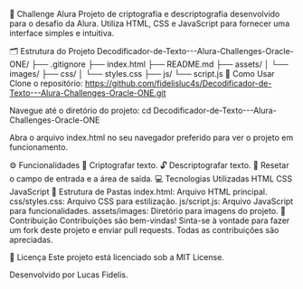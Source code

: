 🌟 Challenge Alura
Projeto de criptografia e descriptografia desenvolvido para o desafio da Alura. Utiliza HTML, CSS e JavaScript para fornecer uma interface simples e intuitiva.

🗂 Estrutura do Projeto
Decodificador-de-Texto---Alura-Challenges-Oracle-ONE/
├── .gitignore
├── index.html
├── README.md
├── assets/
│   └── images/
├── css/
│   └── styles.css
├── js/
    └── script.js
🚀 Como Usar
Clone o repositório:
https://github.com/fidelisluc4s/Decodificador-de-Texto---Alura-Challenges-Oracle-ONE.git

Navegue até o diretório do projeto:
cd Decodificador-de-Texto---Alura-Challenges-Oracle-ONE

Abra o arquivo index.html no seu navegador preferido para ver o projeto em funcionamento.

⚙️ Funcionalidades
🔐 Criptografar texto.
🔓 Descriptografar texto.
🔄 Resetar o campo de entrada e a área de saída.
💻 Tecnologias Utilizadas
HTML
CSS
JavaScript
📁 Estrutura de Pastas
index.html: Arquivo HTML principal.
css/styles.css: Arquivo CSS para estilização.
js/script.js: Arquivo JavaScript para funcionalidades.
assets/images: Diretório para imagens do projeto.
🤝 Contribuição
Contribuições são bem-vindas! Sinta-se à vontade para fazer um fork deste projeto e enviar pull requests. Todas as contribuições são apreciadas.

📜 Licença
Este projeto está licenciado sob a MIT License.

Desenvolvido por Lucas Fidelis.
